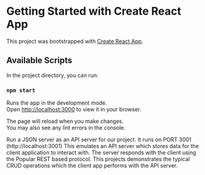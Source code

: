 # Getting Started with Create React App

This project was bootstrapped with [Create React App](https://github.com/facebook/create-react-app).

## Available Scripts

In the project directory, you can run:

### `npm start`

Runs the app in the development mode.\
Open [http://localhost:3000](http://localhost:3000) to view it in your browser.

The page will reload when you make changes.\
You may also see any lint errors in the console.

Run a JSON server as an API server for our project. It runs on PORT 3001 (http://localhost:3001)
This emulates an API server which stores data for the client application to interact with. The server responds with the client using the Popular REST based protocol. This projects demonstrates the typical CRUD operations which the client app performs with the API server.
